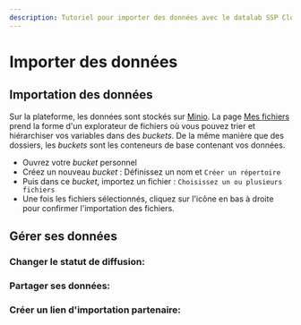 ```yaml
---
description: Tutoriel pour importer des données avec le datalab SSP Cloud.
---
```


# Importer des données

## Importation des données

Sur la plateforme, les données sont stockés sur [Minio](https://min.io/). La page [Mes fichiers](https://datalab.sspcloud.fr/mes-fichiers/) prend la forme d'un explorateur de fichiers où vous pouvez trier et hiérarchiser vos variables dans des _buckets_. De la même manière que des dossiers, les _buckets_ sont les conteneurs de base contenant vos données.

* Ouvrez votre _bucket_ personnel
* Créez un nouveau _bucket_ : Définissez un nom et `Créer un répertoire`
* Puis dans ce _bucket_, importez un fichier : `Choisissez un ou plusieurs fichiers`
* Une fois les fichiers sélectionnés, cliquez sur l'icône en bas à droite pour confirmer l'importation des fichiers.

## Gérer ses données

### Changer le statut de diffusion:

### Partager ses données:

### Créer un lien d'importation partenaire:

